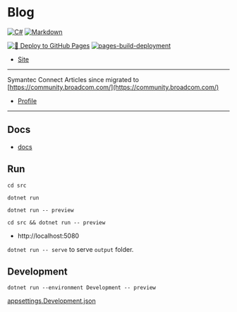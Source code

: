 # Blog

[![C#](https://img.shields.io/badge/c%23-%23239120.svg?style=for-the-badge&logo=c-sharp&logoColor=white)](https://learn.microsoft.com/en-us/dotnet/csharp/)
[![Markdown](https://img.shields.io/badge/markdown-%23000000.svg?style=for-the-badge&logo=markdown&logoColor=white)](https://daringfireball.net/projects/markdown/syntax)

[![🚀 Deploy to GitHub Pages](https://github.com/alexhedley/symantec-connect-articles/actions/workflows/main.yml/badge.svg)](https://github.com/alexhedley/symantec-connect-articles/actions/workflows/main.yml)
[![pages-build-deployment](https://github.com/alexhedley/symantec-connect-articles/actions/workflows/pages/pages-build-deployment/badge.svg)](https://github.com/alexhedley/symantec-connect-articles/actions/workflows/pages/pages-build-deployment)

- [Site](https://alexhedley.github.io/symantec-connect-articles/)

---

Symantec Connect Articles since migrated to [https://community.broadcom.com/](https://community.broadcom.com/)

- [Profile](https://community.broadcom.com/symantecenterprise/network/members/profile?UserKey=eaa683c3-ee4a-4f8c-aa6b-20e545ad1ef8)

---

## Docs

- [docs](docs/README.md)

## Run

`cd src`

`dotnet run`

`dotnet run -- preview`

`cd src && dotnet run -- preview`

- http://localhost:5080

`dotnet run -- serve` to serve `output` folder.

## Development

`dotnet run --environment Development -- preview`

[appsettings.Development.json](src/appsettings.Development.json)
